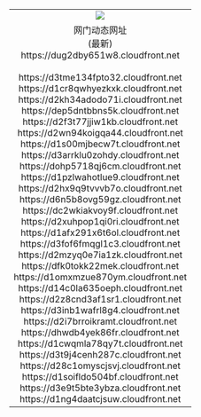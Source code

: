 ﻿<table>
  <tr></tr>
  <tr><td colspan=2 align=center><img src="https://dug2dby651w8.cloudfront.net/Up/oGate.jpg" /></td></tr>
  <tr><td colspan=2 align=center>网门动态网址<br/>(最新)
<br>https://dug2dby651w8.cloudfront.net
<br/>
<br>https://d3tme134fpto32.cloudfront.net
<br>https://d1cr8qwhyezkxk.cloudfront.net
<br>https://d2kh34adodo71i.cloudfront.net
<br>https://dep5dntbbns5k.cloudfront.net
<br>https://d2f3t77jjiw1kb.cloudfront.net
<br>https://d2wn94koigqa44.cloudfront.net
<br>https://d1s00mjbecw7t.cloudfront.net
<br>https://d3arrklu0zohdy.cloudfront.net
<br>https://dohp5718qj6cm.cloudfront.net
<br>https://d1pzlwahotlue9.cloudfront.net
<br>https://d2hx9q9tvvvb7o.cloudfront.net
<br>https://d6n5b8ovg59gz.cloudfront.net
<br>https://dc2wkiakvoy9f.cloudfront.net
<br>https://d2xuhpop1qi0ri.cloudfront.net
<br>https://d1afx291x6t6ol.cloudfront.net
<br>https://d3fof6fmqgl1c3.cloudfront.net
<br>https://d2mzyq0e7ia1zk.cloudfront.net
<br>https://dfk0tokk22mek.cloudfront.net
<br>https://d1omxmzue870ym.cloudfront.net
<br>https://d14c0la635oeph.cloudfront.net
<br>https://d2z8cnd3af1sr1.cloudfront.net
<br>https://d3inb1wafrl8g4.cloudfront.net
<br>https://d2i7brroikramt.cloudfront.net
<br>https://dhwdb4yek86fr.cloudfront.net
<br>https://d1cwqmla78qy7t.cloudfront.net
<br>https://d3t9j4cenh287c.cloudfront.net
<br>https://d28c1omyscjsvj.cloudfront.net
<br>https://d1soifldo504bf.cloudfront.net
<br>https://d3e9t5bte3ybza.cloudfront.net
<br>https://d1ng4daatcjsuw.cloudfront.net
    </td>
  </tr>
</table>

